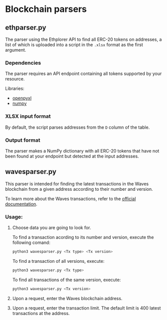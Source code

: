 # Blockchain parsers

## ethparser.py

The parser using the Ethplorer API to find all ERC-20 tokens on addresses, a list of which is uploaded into a script in the `.xlsx` format as the first argument.

### Dependencies

The parser requires an API endpoint containing all tokens supported by your resource.

Libraries:

* [openpyxl](https://pypi.org/project/openpyxl/)
* [numpy](https://pypi.org/project/numpy/)

### XLSX input format

By default, the script parses addresses from the `D` column of the table.

### Output format

The parser makes a NumPy dictionary with all ERC-20 tokens that have not been found at your endpoint but detected at the input addresses.

## wavesparser.py

This parser is intended for finding the latest transactions in the Waves blockchain from a given address according to their number and version.

To learn more about the Waves transactions, refer to the [official documentation](https://docs.wavesenterprise.com/en/latest/description/transactions/tx-description.html).

### Usage:

1. Choose data you are going to look for.

    To find a transaction acording to its number and version, execute the following comand:

    ```bash
    python3 wavesparser.py <Tx type> <Tx version>
    ```

    To find a transaction of all versions, execute:

    ```bash
    python3 wavesparser.py <Tx type>
    ```

    To find all transactions of the same version, execute:

    ```bash
    python3 wavesparser.py <Tx version>
    ```

2. Upon a request, enter the Waves blockchain address.

3. Upon a request, enter the transaction limit. The default limit is 400 latest transactions at the address.